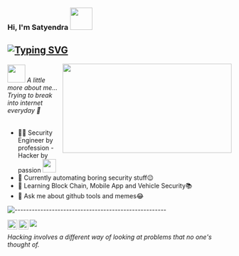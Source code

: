 ### Hi, I'm Satyendra <img src="https://media.giphy.com/media/mGcNjsfWAjY5AEZNw6/giphy.gif" width="50">
## [![Typing SVG](https://readme-typing-svg.herokuapp.com?font=Arial&size=30&color=000000&lines=An+AppSec+Ninja+🥷)](https://github.com/bugdisclose/)

<img align='right' src="https://github-readme-stats.vercel.app/api?username=bugdisclose&show_icons=true&count_private=true&&hide=contribs&theme=cobalt" width="380" height="200">

###### <img src="https://media.giphy.com/media/VgCDAzcKvsR6OM0uWg/giphy.gif" width="40"> A little more about me... _Trying to break into internet everyday_ 👾

- 👨‍💻 Security Engineer by profession - Hacker by passion <img src="https://media.giphy.com/media/WUlplcMpOCEmTGBtBW/giphy.gif" width="30">
- 🔭 Currently automating boring security stuff😉
- 🌱 Learning Block Chain, Mobile App and Vehicle Security📚
- 💬 Ask me about github tools and memes😂

![-----------------------------------------------------](https://raw.githubusercontent.com/andreasbm/readme/master/assets/lines/aqua.png)

<a href="https://twitter.com/itsgeekymonk">
  <img align="left" alt="Satyendra's Twitter" width="22px" src="https://raw.githubusercontent.com/peterthehan/peterthehan/master/assets/twitter.svg" />
</a>
<a href="https://www.linkedin.com/in/satyendra-shrivastava/">
  <img align="left" alt="Satyendra's Linkdein" width="22px" src="https://raw.githubusercontent.com/peterthehan/peterthehan/master/assets/linkedin.svg" />
</a>

![](https://visitor-badge.glitch.me/badge?page_id=bugdisclose.bugdisclose&left_color=655BE1&right_color=green)

_Hacking involves a different way of looking at problems that no one's thought of._ 

